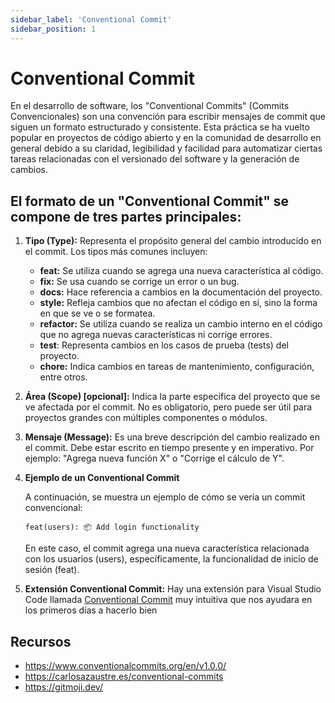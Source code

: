 ```yaml
---
sidebar_label: 'Conventional Commit'
sidebar_position: 1
---
```


# Conventional Commit

En el desarrollo de software, los "Conventional Commits" (Commits Convencionales) son una convención para escribir mensajes de commit que siguen un formato estructurado y consistente. Esta práctica se ha vuelto popular en proyectos de código abierto y en la comunidad de desarrollo en general debido a su claridad, legibilidad y facilidad para automatizar ciertas tareas relacionadas con el versionado del software y la generación de cambios.

## El formato de un "Conventional Commit" se compone de tres partes principales:

1. **Tipo (Type):** Representa el propósito general del cambio introducido en el commit. Los tipos más comunes incluyen:
   - **feat:** Se utiliza cuando se agrega una nueva característica al código.
   - **fix:** Se usa cuando se corrige un error o un bug.
   - **docs:** Hace referencia a cambios en la documentación del proyecto.
   - **style:** Refleja cambios que no afectan el código en sí, sino la forma en que se ve o se formatea.
   - **refactor:** Se utiliza cuando se realiza un cambio interno en el código que no agrega nuevas características ni corrige errores.
   - **test**: Representa cambios en los casos de prueba (tests) del proyecto.
   - **chore:** Indica cambios en tareas de mantenimiento, configuración, entre otros.

2. **Área (Scope) [opcional]:** Indica la parte específica del proyecto que se ve afectada por el commit. No es obligatorio, pero puede ser útil para proyectos grandes con múltiples componentes o módulos.

3. **Mensaje (Message):** Es una breve descripción del cambio realizado en el commit. Debe estar escrito en tiempo presente y en imperativo. Por ejemplo: "Agrega nueva función X" o "Corrige el cálculo de Y".

4. **Ejemplo de un Conventional Commit**
    
    A continuación, se muestra un ejemplo de cómo se vería un commit convencional:
    ```
    feat(users): 📦 Add login functionality
    ```
    En este caso, el commit agrega una nueva característica relacionada con los usuarios (users), específicamente, la funcionalidad de inicio de sesión (feat).

5. **Extensión Conventional Commit:**
    Hay una extensión para Visual Studio Code llamada [Conventional Commit](https://marketplace.visualstudio.com/items?itemName=vivaxy.vscode-conventional-commits) muy intuitiva que nos ayudara en los primeros días a hacerlo bien

## Recursos
- https://www.conventionalcommits.org/en/v1.0.0/
- https://carlosazaustre.es/conventional-commits
- https://gitmoji.dev/